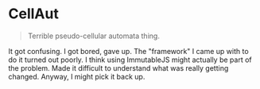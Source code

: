# CellAut

> Terrible pseudo-cellular automata thing.

It got confusing.  I got bored, gave up.  The "framework" I came up with to do it turned out poorly.  I think using ImmutableJS might actually be part of the problem.  Made it difficult to understand what was really getting changed.  Anyway, I might pick it back up.
